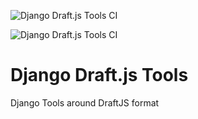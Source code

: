 ![Django Draft.js Tools CI](https://github.com/renderbox/django-draftjs-tools/workflows/Django%20Draft.js%Tools%20CI/badge.svg)

![Django Draft.js Tools CI](https://github.com/renderbox/django-draftjs-tools/workflows/Django%20Draft.js%Tools%20Develop/badge.svg)

# Django Draft.js Tools

Django Tools around DraftJS format
